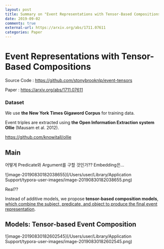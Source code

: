 ```yaml
---
layout: post
title: Summary on "Event Representations with Tensor-Based Compositions"
date: 2019-09-02
comments: true
external-url: https://arxiv.org/abs/1711.07611
categories: Paper
---
```


# Event Representations with Tensor-Based Compositions

Source Code : https://github.com/stonybrooknlp/event-tensors

Paper : https://arxiv.org/abs/1711.07611



### Dataset

We use **the New York Times Gigaword Corpus** for training data.

Event triples are extracted using **the Open Information Extraction system Ollie** (Mausam et al. 2012).

https://github.com/knowitall/ollie



## Main

어떻게 Predicate와 Argument를 구할 것인가?? Embedding은...

![image-20190830182038655](/Users/user/Library/Application Support/typora-user-images/image-20190830182038655.png)

Real??

Instead of additive models, we propose **tensor-based composition models**, <u>which combine the subject, predicate, and object to produce the final event representation</u>.



## Models: Tensor-based Event Composition

![image-20190830182602545](/Users/user/Library/Application Support/typora-user-images/image-20190830182602545.png)

